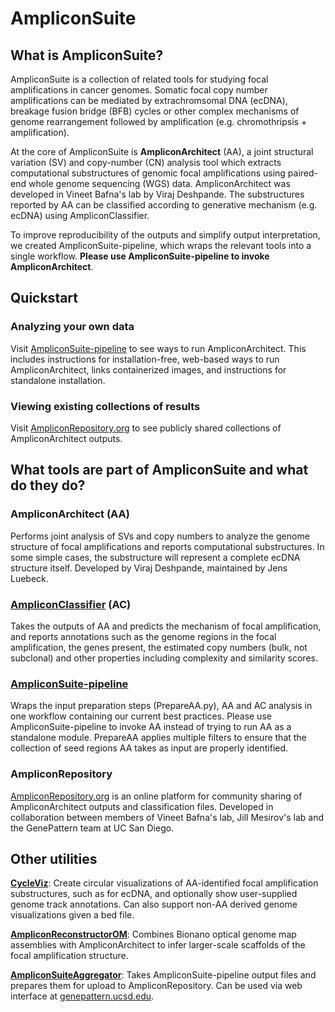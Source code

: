 # AmpliconSuite

## What is AmpliconSuite?
AmpliconSuite is a collection of related tools for studying focal amplifications in cancer genomes. Somatic focal copy number amplifications can be mediated by extrachromsomal DNA (ecDNA), breakage fusion bridge (BFB) cycles or other complex mechanisms of genome rearrangement followed by amplification (e.g. chromothripsis + amplification).

At the core of AmpliconSuite is **AmpliconArchitect** (AA), a joint structural variation (SV) and copy-number (CN) analysis tool which extracts computational substructures of genomic focal amplifications using paired-end whole genome sequencing (WGS) data. AmpliconArchitect was developed in Vineet Bafna's lab by Viraj Deshpande. The substructures reported by AA can be classified according to generative mechanism (e.g. ecDNA) using AmpliconClassifier.

To improve reproducibility of the outputs and simplify output interpretation, we created AmpliconSuite-pipeline, which wraps the relevant tools into a single workflow. **Please use AmpliconSuite-pipeline to invoke AmpliconArchitect**.

## Quickstart
### Analyzing your own data
Visit [AmpliconSuite-pipeline](https://github.com/AmpliconSuite/AmpliconSuite-pipeline) to see ways to run AmpliconArchitect. This includes instructions for installation-free, web-based ways to run AmpliconArchitect, links containerized images, and instructions for standalone installation.

### Viewing existing collections of results
Visit [AmpliconRepository.org](https://ampliconrepository.org) to see publicly shared collections of AmpliconArchitect outputs.

## What tools are part of AmpliconSuite and what do they do?
### AmpliconArchitect (AA)
Performs joint analysis of SVs and copy numbers to analyze the genome structure of focal amplifications and reports computational substructures. In some simple cases, the substructure will represent a complete ecDNA structure itself. Developed by Viraj Deshpande, maintained by Jens Luebeck. 

### [AmpliconClassifier](https://github.com/AmpliconSuite/AmpliconClassifier) (AC)
Takes the outputs of AA and predicts the mechanism of focal amplification, and reports annotations such as the genome regions in the focal amplification, the genes present, the estimated copy numbers (bulk, not subclonal) and other properties including complexity and similarity scores.

### [AmpliconSuite-pipeline](https://github.com/AmpliconSuite/AmpliconSuite-pipeline)
Wraps the input preparation steps (PrepareAA.py), AA and AC analysis in one workflow containing our current best practices. Please use AmpliconSuite-pipeline to invoke AA instead of trying to run AA as a standalone module. PrepareAA applies multiple filters to ensure that the collection of seed regions AA takes as input are properly identified.

### AmpliconRepository
[AmpliconRepository.org](https://ampliconrepository.org) is an online platform for community sharing of AmpliconArchitect outputs and classification files. Developed in collaboration between members of Vineet Bafna's lab, Jill Mesirov's lab and the GenePattern team at UC San Diego.

## Other utilities
**[CycleViz](https://github.com/AmpliconSuite/CycleViz)**: Create circular visualizations of AA-identified focal amplification substructures, such as for ecDNA, and optionally show user-supplied genome track annotations. Can also support non-AA derived genome visualizations given a bed file.

**[AmpliconReconstructorOM](https://github.com/AmpliconSuite/AmpliconReconstructorOM)**: Combines Bionano optical genome map assemblies with AmpliconArchitect to infer larger-scale scaffolds of the focal amplification structure.

**[AmpliconSuiteAggregator](https://github.com/AmpliconSuite/AmpliconSuiteAggregator)**: Takes AmpliconSuite-pipeline output files and prepares them for upload to AmpliconRepository. Can be used via web interface at [genepattern.ucsd.edu](https://genepattern.ucsd.edu/gp/pages/login.jsf).


